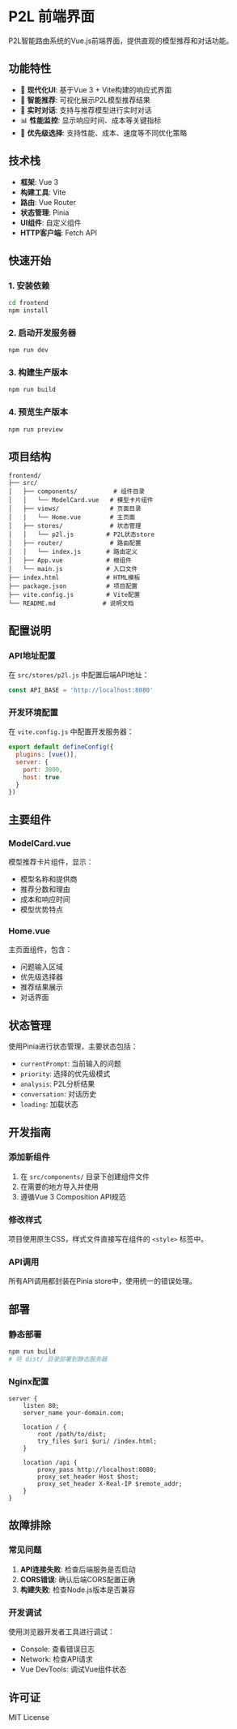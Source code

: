 # P2L 前端界面

P2L智能路由系统的Vue.js前端界面，提供直观的模型推荐和对话功能。

## 功能特性

- 🎨 **现代化UI**: 基于Vue 3 + Vite构建的响应式界面
- 🧠 **智能推荐**: 可视化展示P2L模型推荐结果
- 💬 **实时对话**: 支持与推荐模型进行实时对话
- 📊 **性能监控**: 显示响应时间、成本等关键指标
- 🎯 **优先级选择**: 支持性能、成本、速度等不同优化策略

## 技术栈

- **框架**: Vue 3
- **构建工具**: Vite
- **路由**: Vue Router
- **状态管理**: Pinia
- **UI组件**: 自定义组件
- **HTTP客户端**: Fetch API

## 快速开始

### 1. 安装依赖

```bash
cd frontend
npm install
```

### 2. 启动开发服务器

```bash
npm run dev
```

### 3. 构建生产版本

```bash
npm run build
```

### 4. 预览生产版本

```bash
npm run preview
```

## 项目结构

```
frontend/
├── src/
│   ├── components/          # 组件目录
│   │   └── ModelCard.vue   # 模型卡片组件
│   ├── views/              # 页面目录
│   │   └── Home.vue        # 主页面
│   ├── stores/             # 状态管理
│   │   └── p2l.js         # P2L状态store
│   ├── router/             # 路由配置
│   │   └── index.js       # 路由定义
│   ├── App.vue            # 根组件
│   └── main.js            # 入口文件
├── index.html             # HTML模板
├── package.json           # 项目配置
├── vite.config.js         # Vite配置
└── README.md             # 说明文档
```

## 配置说明

### API地址配置

在 `src/stores/p2l.js` 中配置后端API地址：

```javascript
const API_BASE = 'http://localhost:8080'
```

### 开发环境配置

在 `vite.config.js` 中配置开发服务器：

```javascript
export default defineConfig({
  plugins: [vue()],
  server: {
    port: 3000,
    host: true
  }
})
```

## 主要组件

### ModelCard.vue
模型推荐卡片组件，显示：
- 模型名称和提供商
- 推荐分数和理由
- 成本和响应时间
- 模型优势特点

### Home.vue
主页面组件，包含：
- 问题输入区域
- 优先级选择器
- 推荐结果展示
- 对话界面

## 状态管理

使用Pinia进行状态管理，主要状态包括：
- `currentPrompt`: 当前输入的问题
- `priority`: 选择的优先级模式
- `analysis`: P2L分析结果
- `conversation`: 对话历史
- `loading`: 加载状态

## 开发指南

### 添加新组件

1. 在 `src/components/` 目录下创建组件文件
2. 在需要的地方导入并使用
3. 遵循Vue 3 Composition API规范

### 修改样式

项目使用原生CSS，样式文件直接写在组件的 `<style>` 标签中。

### API调用

所有API调用都封装在Pinia store中，使用统一的错误处理。

## 部署

### 静态部署

```bash
npm run build
# 将 dist/ 目录部署到静态服务器
```

### Nginx配置

```nginx
server {
    listen 80;
    server_name your-domain.com;
    
    location / {
        root /path/to/dist;
        try_files $uri $uri/ /index.html;
    }
    
    location /api {
        proxy_pass http://localhost:8080;
        proxy_set_header Host $host;
        proxy_set_header X-Real-IP $remote_addr;
    }
}
```

## 故障排除

### 常见问题

1. **API连接失败**: 检查后端服务是否启动
2. **CORS错误**: 确认后端CORS配置正确
3. **构建失败**: 检查Node.js版本是否兼容

### 开发调试

使用浏览器开发者工具进行调试：
- Console: 查看错误日志
- Network: 检查API请求
- Vue DevTools: 调试Vue组件状态

## 许可证

MIT License